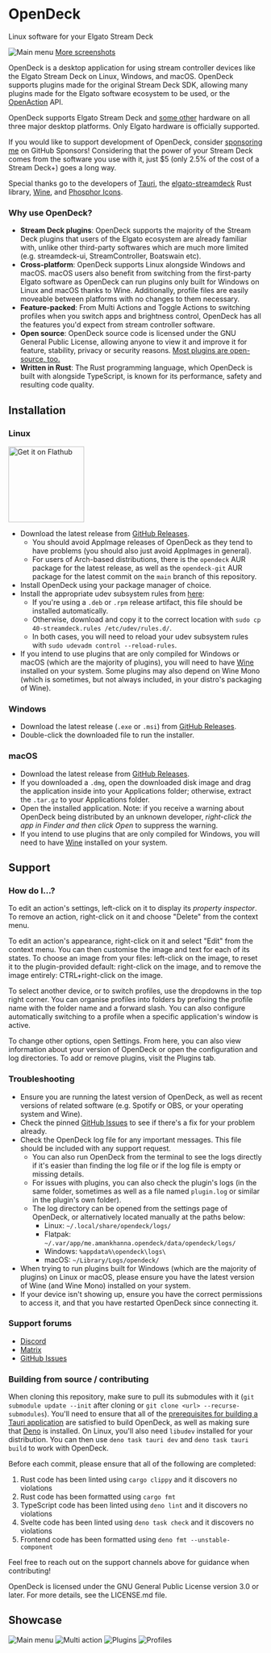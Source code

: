 # OpenDeck

Linux software for your Elgato Stream Deck

![Main menu](.github/readme/mainmenu.png)
[More screenshots](#showcase)

OpenDeck is a desktop application for using stream controller devices like the Elgato Stream Deck on Linux, Windows, and macOS. OpenDeck supports plugins made for the original Stream Deck SDK, allowing many plugins made for the Elgato software ecosystem to be used, or the [OpenAction](https://openaction.amankhanna.me/) API.

OpenDeck supports Elgato Stream Deck and [some other](https://github.com/streamduck-org/elgato-streamdeck?tab=readme-ov-file#supported-devices) hardware on all three major desktop platforms. Only Elgato hardware is officially supported.

If you would like to support development of OpenDeck, consider [sponsoring me](https://github.com/sponsors/ninjadev64) on GitHub Sponsors! Considering that the power of your Stream Deck comes from the software you use with it, just $5 (only 2.5% of the cost of a Stream Deck+) goes a long way.

Special thanks go to the developers of [Tauri](https://github.com/tauri-apps/tauri), the [elgato-streamdeck](https://github.com/streamduck-org/elgato-streamdeck) Rust library, [Wine](https://www.winehq.org/), and [Phosphor Icons](https://phosphoricons.com/).

### Why use OpenDeck?

- **Stream Deck plugins**: OpenDeck supports the majority of the Stream Deck plugins that users of the Elgato ecosystem are already familiar with, unlike other third-party softwares which are much more limited (e.g. streamdeck-ui, StreamController, Boatswain etc).
- **Cross-platform**: OpenDeck supports Linux alongside Windows and macOS. macOS users also benefit from switching from the first-party Elgato software as OpenDeck can run plugins only built for Windows on Linux and macOS thanks to Wine. Additionally, profile files are easily moveable between platforms with no changes to them necessary.
- **Feature-packed**: From Multi Actions and Toggle Actions to switching profiles when you switch apps and brightness control, OpenDeck has all the features you'd expect from stream controller software.
- **Open source**: OpenDeck source code is licensed under the GNU General Public License, allowing anyone to view it and improve it for feature, stability, privacy or security reasons. [Most plugins are open-source, too.](https://marketplace.rivul.us/)
- **Written in Rust**: The Rust programming language, which OpenDeck is built with alongside TypeScript, is known for its performance, safety and resulting code quality.

## Installation

### Linux

<a href="https://flathub.org/apps/me.amankhanna.opendeck">
	<img width="150" alt="Get it on Flathub" src="https://flathub.org/api/badge?locale=en-GB" />
</a>

- Download the latest release from [GitHub Releases](https://github.com/ninjadev64/OpenDeck/releases/latest).
	- You should avoid AppImage releases of OpenDeck as they tend to have problems (you should also just avoid AppImages in general).
	- For users of Arch-based distributions, there is the `opendeck` AUR package for the latest release, as well as the `opendeck-git` AUR package for the latest commit on the `main` branch of this repository.
- Install OpenDeck using your package manager of choice.
- Install the appropriate udev subsystem rules from [here](https://raw.githubusercontent.com/streamduck-org/elgato-streamdeck/main/40-streamdeck.rules):
	- If you're using a `.deb` or `.rpm` release artifact, this file should be installed automatically.
	- Otherwise, download and copy it to the correct location with `sudo cp 40-streamdeck.rules /etc/udev/rules.d/`.
	- In both cases, you will need to reload your udev subsystem rules with `sudo udevadm control --reload-rules`.
- If you intend to use plugins that are only compiled for Windows or macOS (which are the majority of plugins), you will need to have [Wine](https://www.winehq.org/) installed on your system. Some plugins may also depend on Wine Mono (which is sometimes, but not always included, in your distro's packaging of Wine).

### Windows

- Download the latest release (`.exe` or `.msi`) from [GitHub Releases](https://github.com/ninjadev64/OpenDeck/releases/latest).
- Double-click the downloaded file to run the installer.

### macOS

- Download the latest release from [GitHub Releases](https://github.com/ninjadev64/OpenDeck/releases/latest).
- If you downloaded a `.dmg`, open the downloaded disk image and drag the application inside into your Applications folder; otherwise, extract the `.tar.gz` to your Applications folder.
- Open the installed application. Note: if you receive a warning about OpenDeck being distributed by an unknown developer, *right-click the app in Finder and then click Open* to suppress the warning.
- If you intend to use plugins that are only compiled for Windows, you will need to have [Wine](https://www.winehq.org/) installed on your system.

## Support

### How do I...?

To edit an action's settings, left-click on it to display its *property inspector*. To remove an action, right-click on it and choose "Delete" from the context menu.

To edit an action's appearance, right-click on it and select "Edit" from the context menu. You can then customise the image and text for each of its states. To choose an image from your files: left-click on the image, to reset it to the plugin-provided default: right-click on the image, and to remove the image entirely: CTRL+right-click on the image.

To select another device, or to switch profiles, use the dropdowns in the top right corner. You can organise profiles into folders by prefixing the profile name with the folder name and a forward slash. You can also configure automatically switching to a profile when a specific application's window is active.

To change other options, open Settings. From here, you can also view information about your version of OpenDeck or open the configuration and log directories. To add or remove plugins, visit the Plugins tab.

### Troubleshooting

- Ensure you are running the latest version of OpenDeck, as well as recent versions of related software (e.g. Spotify or OBS, or your operating system and Wine).
- Check the pinned [GitHub Issues](https://github.com/ninjadev64/OpenDeck/issues) to see if there's a fix for your problem already.
- Check the OpenDeck log file for any important messages. This file should be included with any support request.
	- You can also run OpenDeck from the terminal to see the logs directly if it's easier than finding the log file or if the log file is empty or missing details.
	- For issues with plugins, you can also check the plugin's logs (in the same folder, sometimes as well as a file named `plugin.log` or similar in the plugin's own folder).
	- The log directory can be opened from the settings page of OpenDeck, or alternatively located manually at the paths below:
		- Linux: `~/.local/share/opendeck/logs/`
		- Flatpak: `~/.var/app/me.amankhanna.opendeck/data/opendeck/logs/`
		- Windows: `%appdata%\opendeck\logs\`
		- macOS: `~/Library/Logs/opendeck/`
- When trying to run plugins built for Windows (which are the majority of plugins) on Linux or macOS, please ensure you have the latest version of Wine (and Wine Mono) installed on your system.
- If your device isn't showing up, ensure you have the correct permissions to access it, and that you have restarted OpenDeck since connecting it.

### Support forums

- [Discord](https://discord.gg/26Nf8rHvaj)
- [Matrix](https://matrix.to/#/#opendeck:matrix.org)
- [GitHub Issues](https://github.com/ninjadev64/OpenDeck/issues)

### Building from source / contributing

When cloning this repository, make sure to pull its submodules with it (`git submodule update --init` after cloning or `git clone <url> --recurse-submodules`). You'll need to ensure that all of the [prerequisites for building a Tauri application](https://tauri.app/start/prerequisites) are satisfied to build OpenDeck, as well as making sure that [Deno](https://deno.com/) is installed. On Linux, you'll also need `libudev` installed for your distribution. You can then use `deno task tauri dev` and `deno task tauri build` to work with OpenDeck.

Before each commit, please ensure that all of the following are completed:
1. Rust code has been linted using `cargo clippy` and it discovers no violations
2. Rust code has been formatted using `cargo fmt`
3. TypeScript code has been linted using `deno lint` and it discovers no violations
4. Svelte code has been linted using `deno task check` and it discovers no violations
5. Frontend code has been formatted using `deno fmt --unstable-component`

Feel free to reach out on the support channels above for guidance when contributing!

OpenDeck is licensed under the GNU General Public License version 3.0 or later. For more details, see the LICENSE.md file.

## Showcase

![Main menu](.github/readme/mainmenu.png)
![Multi action](.github/readme/multiaction.png)
![Plugins](.github/readme/plugins.png)
![Profiles](.github/readme/profiles.png)
